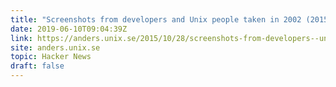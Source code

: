 ```yaml
---
title: "Screenshots from developers and Unix people taken in 2002 (2015)"
date: 2019-06-10T09:04:39Z
link: https://anders.unix.se/2015/10/28/screenshots-from-developers--unix-people-2002/?utm_medium=RSS&utm_source=hune
site: anders.unix.se
topic: Hacker News
draft: false
---
```


